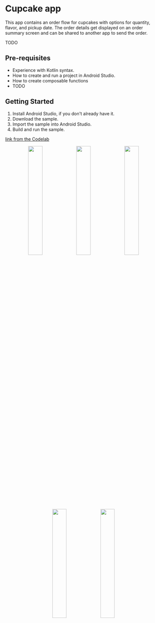 Cupcake app
=================================

This app contains an order flow for cupcakes with options for quantity, flavor, and pickup date.
The order details get displayed on an order summary screen and can be shared to another app to
send the order.

TODO


Pre-requisites
--------------
* Experience with Kotlin syntax.
* How to create and run a project in Android Studio.
* How to create composable functions 
* TODO


Getting Started
---------------
1. Install Android Studio, if you don't already have it.
2. Download the sample.
3. Import the sample into Android Studio.
4. Build and run the sample.



[link from the Codelab](https://developer.android.com/courses/pathways/android-basics-compose-unit-4-pathway-2)

<p align="center">
  <img src="https://developer.android.com/static/codelabs/basic-android-kotlin-compose-navigation/img/39479be921d5fc24_856.png" width="30%" height="30%"/>
  <img src="https://developer.android.com/static/codelabs/basic-android-kotlin-compose-navigation/img/e2640f473ec093c2_856.png" width="30%" height="30%"/>
  <img src="https://developer.android.com/static/codelabs/basic-android-kotlin-compose-navigation/img/5d562df23dd30abb_856.png" width="30%" height="30%"/>
  <img src="https://developer.android.com/static/codelabs/basic-android-kotlin-compose-navigation/img/46b58df3737433af_856.png" width="30%" height="30%"/>
  <img src="https://developer.android.com/static/codelabs/basic-android-kotlin-compose-navigation/img/a804ffb48318ef24_856.png" width="30%" height="30%"/>
</p>
